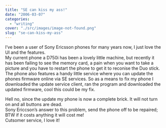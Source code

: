 ```yaml
---
title: "SE can kiss my ass!"
date: "2006-03-07"
categories: 
  - "writing"
cover: "./src/images/image-not-found.png"
slug: "se-can-kiss-my-ass"
---
```


I’ve been a user of Sony Ericsson phones for many years now, I just love the UI and the features.  
My current phone a D750i has been a lovely little machine, but recently it has been failing to see the memory card, a pain when you want to take a picture and you have to restart the phone to get it to reconise the Duo stick. The phone also features a handy little service where you can update the phones firmware online via SE services. So as a means to fix my phone I downloaded the update service client, ran the program and downloaded the updated firmware, cool this could be my fix.

Hell no, since the update my phone is now a complete brick. It will not turn on and all buttons are dead.  
Sony Ericcson’s answer to this problem, send the phone off to be repaired; BTW if it costs anything it will cost me!  
Cutsomer service, I love it!

